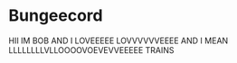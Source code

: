 Bungeecord
==========
HII
IM BOB
AND I
LOVEEEEE
LOVVVVVVEEEE
AND I MEAN
LLLLLLLLVLLOOOOVOEVEVVEEEEE
TRAINS
